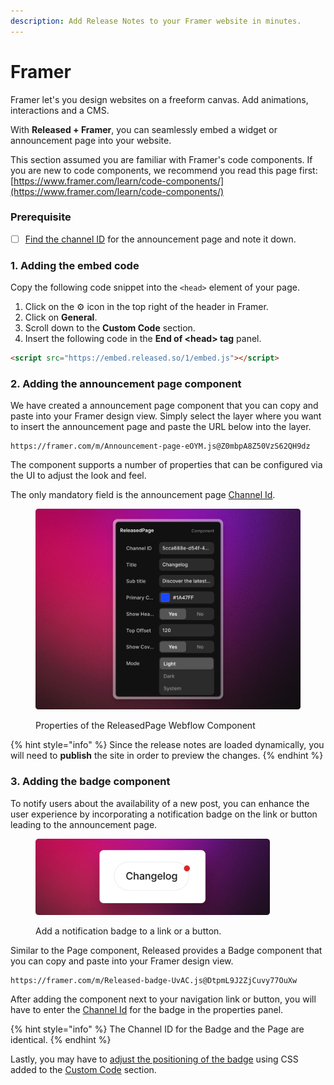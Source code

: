 ```yaml
---
description: Add Release Notes to your Framer website in minutes.
---
```


# Framer

Framer let's you design websites on a freeform canvas. Add animations, interactions and a CMS.

With **Released + Framer**, you can seamlessly embed a widget or announcement page into your website.

This section assumed you are familiar with Framer's code components. If you are new to code components, we recommend you read this page first: [https://www.framer.com/learn/code-components/](https://www.framer.com/learn/code-components/)

### Prerequisite

* [ ] [Find the channel ID](../../resources/how-tos/finding-the-channel-id.md) for the announcement page and note it down.

### 1. Adding the embed code

Copy the following code snippet into the `<head>` element of your page.

1. Click on the ⚙️ icon in the top right of the header in Framer.
2. Click on **General**.
3. Scroll down to the **Custom Code** section.
4. Insert the following code in the **End of \<head> tag** panel.

```html
<script src="https://embed.released.so/1/embed.js"></script>
```

### 2. Adding the announcement page component

We have created a announcement page component that you can copy and paste into your Framer design view. Simply select the layer where you want to insert the announcement page and paste the URL below into the layer.

```url
https://framer.com/m/Announcement-page-eOYM.js@Z0mbpA8Z50VzS62QH9dz
```

The component supports a number of properties that can be configured via the UI to adjust the look and feel.

The only mandatory field is the announcement page [Channel Id](../../resources/how-tos/finding-the-channel-id.md).

<figure><img src="../../.gitbook/assets/Framer Component UI.png" alt=""><figcaption><p>Properties of the ReleasedPage Webflow Component</p></figcaption></figure>

{% hint style="info" %}
Since the release notes are loaded dynamically, you will need to **publish** the site in order to preview the changes.
{% endhint %}

### 3. Adding the badge component

To notify users about the availability of a new post, you can enhance the user experience by incorporating a notification badge on the link or button leading to the announcement page.

<figure><img src="../../.gitbook/assets/Badge.png" alt="" width="375"><figcaption><p>Add a notification badge to a link or a button.</p></figcaption></figure>

Similar to the Page component, Released provides a Badge component that you can copy and paste into your Framer design view.

```url
https://framer.com/m/Released-badge-UvAC.js@DtpmL9J2ZjCuvy77OuXw
```

After adding the component next to your navigation link or button, you will have to enter the [Channel Id](../../resources/how-tos/finding-the-channel-id.md) for the badge in the properties panel.

{% hint style="info" %}
The Channel ID for the Badge and the Page are identical.
{% endhint %}

Lastly, you may have to [adjust the positioning of the badge](../portals/portal/announcement-page.md#adjusting-the-position-of-the-badge) using CSS added to the [Custom Code](framer.md#adding-the-embed-code) section.
